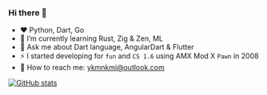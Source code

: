 ### Hi there 👋

- ❤️ Python, Dart, Go
- 🌱 I’m currently learning Rust, Zig & Zen, ML
- 💬 Ask me about Dart language, AngularDart & Flutter
- ⚡ I started developing for `fun` and `CS 1.6` using AMX Mod X `Pawn` in 2008
- 📧 How to reach me: [ykmnkmi@outlook.com](mailto:ykmnkmi@outlook.com)

[![GitHub stats](https://github-readme-stats.vercel.app/api?username=ykmnkmi&count_private=true&show_icons=true)](https://github.com/ykmnkmi)  
